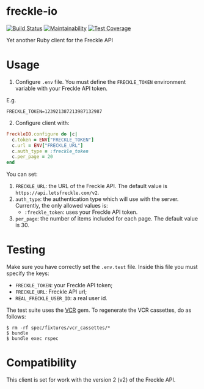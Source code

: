 # freckle-io

[![Build Status](https://travis-ci.com/sirion1987/freckle-io.svg?branch=master)](https://travis-ci.com/sirion1987/freckle-io)
[![Maintainability](https://api.codeclimate.com/v1/badges/051732f42b5e59d60a5a/maintainability)](https://codeclimate.com/github/sirion1987/Freckle-io/maintainability)
[![Test Coverage](https://api.codeclimate.com/v1/badges/051732f42b5e59d60a5a/test_coverage)](https://codeclimate.com/github/sirion1987/Freckle-io/test_coverage)

Yet another Ruby client for the Freckle API

# Usage

1. Configure `.env` file. You must define the `FRECKLE_TOKEN` environment
variable with your Freckle API token.

E.g.

```
FRECKLE_TOKEN=123921387213987132987
```

2. Configure client with:

```ruby
FreckleIO.configure do |c|
  c.token = ENV["FRECKLE_TOKEN"]
  c.url = ENV["FRECKLE_URL"]
  c.auth_type = :freckle_token
  c.per_page = 20
end
```

You can set:

1. `FRECKLE_URL`: the URL of the Freckle API. The default value
   is `https://api.letsfreckle.com/v2`.
2. `auth_type`: the authentication type which will use with the server.
   Currently, the only allowed values is:
   * `:freckle_token`: uses your Freckle API token.
3. `per_page`: the number of items included for each page. The default
   value is 30.

# Testing

Make sure you have correctly set the `.env.test` file. Inside this file
you must specify the keys:

* `FRECKLE_TOKEN`: your Freckle API token;
* `FRECKLE_URL`: Freckle API url;
* `REAL_FRECKLE_USER_ID`: a real user id.

The test suite uses the [VCR](https://github.com/vcr/vcr) gem.
To regenerate the VCR cassettes, do as follows:

```shell
$ rm -rf spec/fixtures/vcr_cassettes/*
$ bundle
$ bundle exec rspec
```

# Compatibility

This client is set for work with the version 2 (v2) of the Freckle API.
